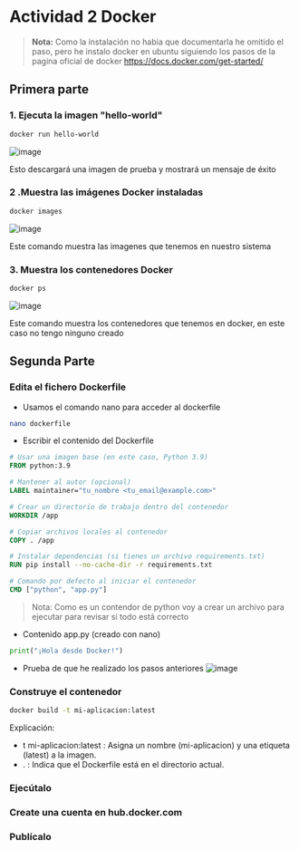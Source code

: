 # Actividad 2 Docker

> **Nota:** 
> Como la instalación no habia que documentarla he omitido el paso, pero he instalo docker en ubuntu siguiendo los pasos de la pagina oficial de docker
> https://docs.docker.com/get-started/

## Primera parte

### 1. Ejecuta la imagen "hello-world"

```bash
docker run hello-world
```

![image](https://github.com/user-attachments/assets/1cb6b07c-3cef-4b7e-b6f4-ebebf8fb94c3)

Esto descargará una imagen de prueba y mostrará un mensaje de éxito

### 2 .Muestra las imágenes Docker instaladas

```bash
docker images
```
![image](https://github.com/user-attachments/assets/1bb9c80e-a784-47ba-89b5-d3aa7d178b56)

Este comando muestra las imagenes que tenemos en nuestro sistema 

### 3. Muestra los contenedores Docker

```bash
docker ps
```
![image](https://github.com/user-attachments/assets/6d8c12f4-0a8f-493f-9a49-779285c2b949)

Este comando muestra los contenedores que tenemos en docker, en este caso no tengo ninguno creado

## Segunda Parte

### Edita el fichero Dockerfile

- Usamos el comando nano para acceder al dockerfile
```bash
nano dockerfile
```

- Escribir el contenido del Dockerfile
```dockerfile
# Usar una imagen base (en este caso, Python 3.9)
FROM python:3.9

# Mantener al autor (opcional)
LABEL maintainer="tu_nombre <tu_email@example.com>"

# Crear un directorio de trabajo dentro del contenedor
WORKDIR /app

# Copiar archivos locales al contenedor
COPY . /app

# Instalar dependencias (si tienes un archivo requirements.txt)
RUN pip install --no-cache-dir -r requirements.txt

# Comando por defecto al iniciar el contenedor
CMD ["python", "app.py"]
```

> Nota: Como es un contendor de python voy a crear un archivo para ejecutar para revisar si todo está correcto

- Contenido app.py (creado con nano)
```python
print("¡Hola desde Docker!")
```

- Prueba de que he realizado los pasos anteriores
![image](https://github.com/user-attachments/assets/a8a05b57-ab2c-48bd-8208-86a5a204aa5a)


### Construye el contenedor

```bash
docker build -t mi-aplicacion:latest
```

Explicación:

- t mi-aplicacion:latest : Asigna un nombre (mi-aplicacion) y una etiqueta (latest) a la imagen.
- . : Indica que el Dockerfile está en el directorio actual.

### Ejecútalo
### Create una cuenta en hub.docker.com
### Publícalo

